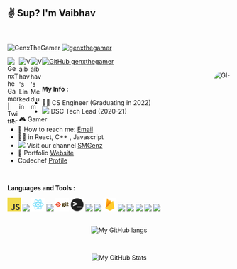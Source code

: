 


<!-- ![banner] -->

## ✌️ Sup? I'm Vaibhav
<br>
<p align="left"> <img src="https://komarev.com/ghpvc/?username=genxthegamer&label=Views&color=blue&style=plastic" alt="GenxTheGamer" /> 
<a href="https://twitter.com/genxthegamer"><img src="https://img.shields.io/twitter/follow/genxthegamer?style=social" alt="genxthegamer" /></a> </p> 
<a href="https://twitter.com/genxthegamer"><img align="left" alt="GenxTheGamer | Twitter" width="26px" src="https://www.vectorlogo.zone/logos/twitter/twitter-tile.svg" /></a>    <a href="https://www.linkedin.com/in/vaibhavvyas32/" ><img align="left" alt="Vaibhav's Linkedin" width="26px" src="https://www.vectorlogo.zone/logos/linkedin/linkedin-icon.svg" /></a> <a href="https://vaibhavvyas32.medium.com/"><img align="left" alt="Vaibhav's Medium" width="26px" src="https://www.vectorlogo.zone/logos/medium/medium-tile.svg" /></a>

[![GitHub genxthegamer](https://img.shields.io/github/followers/vaibhavvyas32?label=Github&style=social)](https://github.com/vaibhavvyas32)
<br>

<img align="right"  height="200" style="border-radius:200px" alt="GIF" src="https://avatars.githubusercontent.com/u/52570863?v=4"/>

<br>

**My Info :**
- 👨‍🎓 CS Engineer (Graduating in 2022)
- <img height="15" src="https://developers.google.com/site-assets/images/home/google_developers_logo.png"> DSC Tech Lead (2020-21)
- 🎮 Gamer
- 📧 How to reach me: [Email](mailto:vaibhavvyas32@gmail.com)
- 👨‍💻 in React, C++ , Javascript
- <img height="20" src="https://i.pinimg.com/originals/de/1c/91/de1c91788be0d791135736995109272a.png"> Visit our channel [SMGenz](https://www.youtube.com/channel/UCcpucKis7NqCR7cy2Hl2Qpg?sub_confirmation=1)
- 📜 Portfolio [Website](https://vv32portfolio.vercel.app)
- Codechef [Profile](https://www.codechef.com/users/vaibhavvyas32)
<br>

**Languages and Tools :**  

<span>
<img height="30" src="https://raw.githubusercontent.com/github/explore/80688e429a7d4ef2fca1e82350fe8e3517d3494d/topics/javascript/javascript.png">
<img height="30" src="https://raw.githubusercontent.com/isocpp/logos/master/cpp_logo.png">  
<img height="30" src="https://raw.githubusercontent.com/github/explore/80688e429a7d4ef2fca1e82350fe8e3517d3494d/topics/react/react.png">
<img height="30" src="https://camo.githubusercontent.com/92ec9eb7eeab7db4f5919e3205918918c42e6772562afb4112a2909c1aaaa875/68747470733a2f2f6173736574732e76657263656c2e636f6d2f696d6167652f75706c6f61642f76313630373535343338352f7265706f7369746f726965732f6e6578742d6a732f6e6578742d6c6f676f2e706e67">
<img height="30" src="https://raw.githubusercontent.com/github/explore/80688e429a7d4ef2fca1e82350fe8e3517d3494d/topics/git/git.png">
<img height="30" src="https://raw.githubusercontent.com/github/explore/80688e429a7d4ef2fca1e82350fe8e3517d3494d/topics/terminal/terminal.png">
<img height="30" src="https://avatars.githubusercontent.com/u/5155369?s=200&v=4">
<img height="30" src="https://seeklogo.com/images/V/visual-studio-code-logo-284BC24C39-seeklogo.com.png">
<img height="30" src="https://raw.githubusercontent.com/github/explore/80688e429a7d4ef2fca1e82350fe8e3517d3494d/topics/firebase/firebase.png">
<img height="30" src="https://www.vectorlogo.zone/logos/travis-ci/travis-ci-icon.svg">
<img height="30" src="https://www.vectorlogo.zone/logos/getpostman/getpostman-icon.svg">
<img height="30" src="https://www.vectorlogo.zone/logos/tailwindcss/tailwindcss-icon.svg">
<img height="30" src="https://avatars1.githubusercontent.com/u/5658226?v=3&s=400">
<img height="30" src="https://www.vectorlogo.zone/logos/mongodb/mongodb-icon.svg">

</span>
<br>

<br>

<p align="center">
  <img src="https://github-readme-stats.vercel.app/api/top-langs/?username=vaibhavvyas32&layout=compact" alt="My GitHub langs">
</p>
<br>

<p align="center">  
  <img src="https://github-readme-stats.vercel.app/api/?username=vaibhavvyas32&show_icons=true" alt="My GitHub Stats">  
</p>
<!-- [banner]: https://raw.githubusercontent.com/genxthegamer/genxthegamer/master/GithubProfile.png -->
